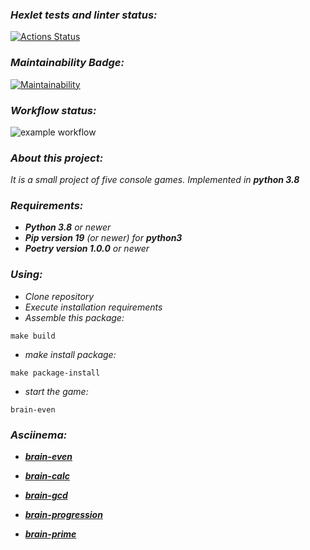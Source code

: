 ### *Hexlet tests and linter status:*
[![Actions Status](https://github.com/alex-p14/python-project-lvl1/workflows/hexlet-check/badge.svg)](https://github.com/alex-p14/python-project-lvl1/actions)

### *Maintainability Badge:*
[![Maintainability](https://api.codeclimate.com/v1/badges/a99a88d28ad37a79dbf6/maintainability)](https://codeclimate.com/github/alex-p14/python-project-lvl1)

### *Workflow status:*
![example workflow](https://github.com/alex-p14/python-project-lvl1/actions/workflows/hexlet-linter.yml/badge.svg)

### *About this project:*
*It is a small project of five console games. Implemented in **python 3.8***

### *Requirements:*
* ***Python 3.8** or newer*
* ***Pip version 19** (or newer) for **python3***
* ***Poetry version 1.0.0** or newer*

### *Using:*
* *Clone repository*
* *Execute installation requirements*
* *Assemble this package:*
```
make build
```
* *make install package:*
```
make package-install
```
* *start the game:*
```
brain-even
```
### *Asciinema:*
* [___brain-even___](https://asciinema.org/a/jJvZ8uBuZvOyTiPbwva3XxEZ5)

* [___brain-calc___](https://asciinema.org/a/jddXTZxqgMW0YOP79eJlF4dJC)

* [___brain-gcd___](https://asciinema.org/a/Kx2IFm95xXoNtg1cEWzIO5NVv)

* [___brain-progression___](https://asciinema.org/a/Qz6nPcDK7ym9qO4MgPolPoxrh)

* [___brain-prime___](https://asciinema.org/a/frNIt44Kb2eqRXcuTKIrcmVYH)
